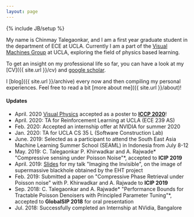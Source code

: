 ```yaml
---
layout: page
---
```

{% include JB/setup %}

My name is Chinmay Talegaonkar, and I am a first year graduate student in the department of ECE at UCLA. Currently I am a part of the [Visual Machines Group](https://visual.ee.ucla.edu/) at UCLA, exploring the field of physics based learning.  

 To get an insight on my professional life so far, you can have a look at my [CV]({{ site.url }}/cv) and [google scholar](https://scholar.google.com/citations?user=or4dcwQAAAAJ&hl=en).

I [blog]({{ site.url }}/archive) every now and then compiling my personal experiences. Feel free to read a bit [more about me]({{ site.url }}/about)!

#### Updates
* April. 2020 [Visual Physics](https://arxiv.org/abs/1911.11893) accepted as a poster  to [**ICCP 2020**](https://iccp2020.engr.wustl.edu/program.html)!      
* April. 2020: TA for Reinforcement Learning at UCLA (ECE 239 AS)    
* Feb. 2020: Accepted an internship offer at NVIDIA for summer 2020    
* Jan. 2020: TA for UCLA CS 35 L (Software Construction Lab)     
* June. 2019: Selected as a participant to attend the South East Asia Machine Learning Summer School (SEAML) in Indonesia from July 8-12 
* May. 2019: C. Talegaonkar P. Khirwadkar and A. Rajwade* "Compressive sensing under Poisson Noise"*, accepted to **ICIP 2019** 
* April. 2019: [Slides](https://docs.google.com/presentation/d/1ZkK0VZ_KMxfd1MU3mfOo1kSHF0HeStTC7sv9n4FGRlU/edit?usp=sharing) for my talk "Imaging the Invisible", on the image of supermassive blackhole obtained by the EHT project
* Feb. 2019: Submitted a paper on "Compressive Phase Retrieval under Poisson noise" with P. Khirwadkar and A. Rajwade  to **ICIP 2019** 
* Sep. 2018: C. Talegaonkar and A. Rajwade* "Performance Bounds for Tractable Poisson Denoisers with Principled Parameter Tuning"*, accepted to **GlobalSIP 2018** for oral presentation
* Jul. 2018: Successfully completed an Internship at NVidia, Bangalore





